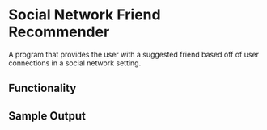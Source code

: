 # Social Network Friend Recommender

A program that provides the user with a suggested friend based off of user connections in a social network setting.

## Functionality

## Sample Output
